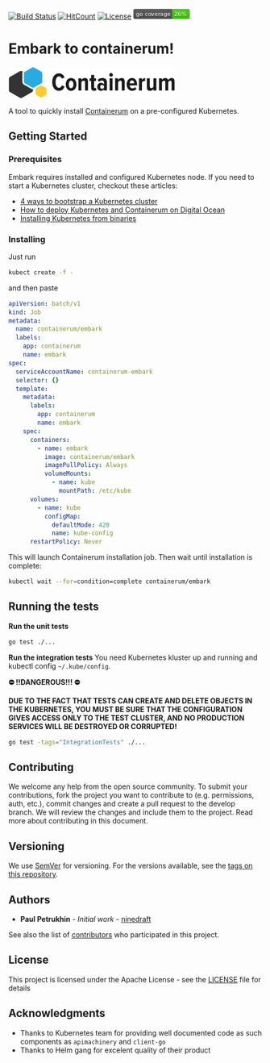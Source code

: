 [![Build Status](https://travis-ci.org/containerum/containerum.svg?branch=master)](https://travis-ci.org/containerum/containerum) [![HitCount](http://hits.dwyl.com/containerum/containerum.svg)](http://hits.dwyl.com/containerum/containerum) [![License](https://img.shields.io/badge/License-Apache%202.0-blue.svg)](https://opensource.org/licenses/Apache-2.0) [![Coverage](coverage_badge.png)]('https://github.com/jpoles1/gopherbadger)

# Embark to containerum!

![Containerum logo](../logo.svg)

A tool to quickly install [Containerum](https://containerum.com/software/) on a pre-configured Kubernetes.

## Getting Started

### Prerequisites

Embark requires installed and configured Kubernetes node. If you need to start a Kubernetes cluster, checkout these articles:
  + [4 ways to bootstrap a Kubernetes cluster](https://medium.com/containerum/4-ways-to-bootstrap-a-kubernetes-cluster-de0d5150a1e4)
  + [How to deploy Kubernetes and Containerum on Digital Ocean](https://medium.com/containerum/how-to-deploy-kubernetes-and-containerum-on-digital-ocean-eca93e6b4d26)
  + [Installing Kubernetes from binaries](https://medium.com/containerum/installing-kubernetes-from-binaries-pt-1-preparing-your-cluster-c229b2a8dca7)

### Installing
Just run 
```bash 
kubect create -f -
```
and then paste 

```yaml
apiVersion: batch/v1
kind: Job
metadata:
  name: containerum/embark
  labels:
    app: containerum
    name: embark
spec:
  serviceAccountName: containerum-embark
  selector: {}
  template:
    metadata:
      labels:
        app: containerum
        name: embark
    spec:
      containers:
        - name: embark
          image: containerum/embark
          imagePullPolicy: Always
          volumeMounts:
            - name: kube
              mountPath: /etc/kube
      volumes:
        - name: kube
          configMap:
            defaultMode: 420
            name: kube-config
      restartPolicy: Never
```
This will launch Containerum installation job. Then wait until installation is complete:
```bash
kubectl wait --for=condition=complete containerum/embark
```

## Running the tests

__Run the unit tests__
```bash
go test ./...
```

__Run the integration tests__
You need Kubernetes kluster up and running and kubectl config `~/.kube/config`.

**⛔️ !!DANGEROUS!!! ⛔️**

**DUE TO THE FACT THAT TESTS CAN CREATE AND DELETE OBJECTS IN THE KUBERNETES, YOU MUST BE SURE THAT THE CONFIGURATION GIVES ACCESS ONLY TO THE TEST CLUSTER, AND NO PRODUCTION SERVICES WILL BE DESTROYED OR CORRUPTED!**

```bash
go test -tags="IntegrationTests" ./...  
```

## Contributing

We welcome any help from the open source community. To submit your contributions, fork the project you want to contribute to (e.g. permissions, auth, etc.), commit changes and create a pull request to the develop branch. We will review the changes and include them to the project. Read more about contributing in this document.

## Versioning

We use [SemVer](http://semver.org/) for versioning. For the versions available, see the [tags on this repository](https://github.com/containerum/containerum/tags).

## Authors

* **Paul Petrukhin** - *Initial work* - [ninedraft](https://github.com/ninedraft)

See also the list of [contributors](https://github.com/containerum/containerum/contributors) who participated in this project.

## License

This project is licensed under the Apache License - see the [LICENSE](../LICENSE) file for details

## Acknowledgments

* Thanks to Kubernetes team for providing well documented code as such components as `apimachinery` and `client-go`
* Thanks to Helm gang for excelent quality of their product
